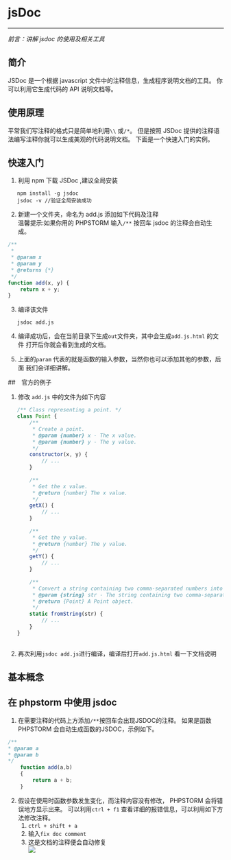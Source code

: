 jsDoc
===
---
_前言：讲解 jsdoc 的使用及相关工具_

## 简介
JSDoc 是一个根据 javascript 文件中的注释信息，生成程序说明文档的工具。
你可以利用它生成代码的 API 说明文档等。

## 使用原理
平常我们写注释的格式只是简单地利用`\\` 或`/*`。
但是按照 JSDoc 提供的注释语法编写注释你就可以生成美观的代码说明文档。
下面是一个快速入门的实例。

## 快速入门
1. 利用 npm 下载 JSDoc ,建议全局安装
```shell
   npm install -g jsdoc 
   jsdoc -v //验证全局安装成功
```

2. 新建一个文件夹，命名为 add.js 添加如下代码及注释   
温馨提示:如果你用的 PHPSTORM 输入`/**` 按回车 jsdoc 的注释会自动生成。 
```js
/**
 *
 * @param x
 * @param y
 * @returns {*}
 */
function add(x, y) {
    return x + y;
}
```

3. 编译该文件
```shell
   jsdoc add.js 
```

4. 编译成功后，会在当前目录下生成`out`文件夹，其中会生成`add.js.html` 的文件
打开后你就会看到生成的文档。

5. 上面的`param` 代表的就是函数的输入参数，当然你也可以添加其他的参数，后面
我们会详细讲解。

##　官方的例子
1. 修改 `add.js` 中的文件为如下内容
```js
   /** Class representing a point. */
   class Point {
       /**
        * Create a point.
        * @param {number} x - The x value.
        * @param {number} y - The y value.
        */
       constructor(x, y) {
           // ...
       }
   
       /**
        * Get the x value.
        * @return {number} The x value.
        */
       getX() {
           // ...
       }
   
       /**
        * Get the y value.
        * @return {number} The y value.
        */
       getY() {
           // ...
       }
   
       /**
        * Convert a string containing two comma-separated numbers into a point.
        * @param {string} str - The string containing two comma-separated numbers.
        * @return {Point} A Point object.
        */
       static fromString(str) {
           // ...
       }
   } 
   
```
2. 再次利用`jsdoc add.js`进行编译，编译后打开`add.js.html` 看一下文档说明

## 基本概念

   
## 在 phpstorm 中使用 jsdoc
1. 在需要注释的代码上方添加`/**`按回车会出现JSDOC的注释。
如果是函数 PHPSTORM 会自动生成函数的JSDOC，示例如下。

```js
/**
* @param a
* @param b
*/
    function add(a,b)
    {
        return a + b;
    }  
```
2. 假设在使用时函数参数发生变化，而注释内容没有修改， PHPSTORM 会将错误地方显示出来。
可以利用`ctrl + f1` 查看详细的报错信息，可以利用如下方法修改注释。
   1. `ctrl + shift + a`
   2. 输入`fix doc comment`
   3. 这是文档的注释便会自动修复   
    ![](https://www.jetbrains.com/help/img/idea/fix_doc_comment_js.png)

